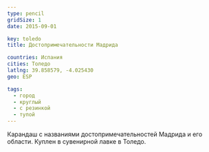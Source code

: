 ```yaml
---
type: pencil
gridSize: 1
date: 2015-09-01

key: toledo
title: Достопримечательности Мадрида

countries: Испания
cities: Толедо
latlng: 39.858579, -4.025430
geo: ESP

tags:
  - город
  - круглый
  - с резинкой
  - тупой
---
```


Карандаш с названиями достопримечательностей Мадрида и его области. Куплен в сувенирной лавке в Толедо.
